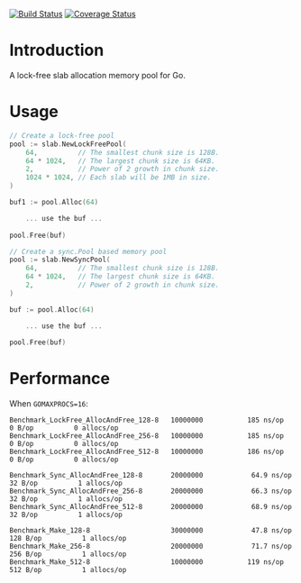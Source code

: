 [![Build Status](https://travis-ci.org/funny/slab.svg)](https://travis-ci.org/funny/slab)
[![Coverage Status](https://coveralls.io/repos/funny/slab/badge.svg?branch=master&service=github)](https://coveralls.io/github/funny/slab?branch=master)

Introduction
============

A lock-free slab allocation memory pool for Go.

Usage
=====

```go
// Create a lock-free pool
pool := slab.NewLockFreePool(
	64,          // The smallest chunk size is 128B.
	64 * 1024,   // The largest chunk size is 64KB.
	2,           // Power of 2 growth in chunk size.
	1024 * 1024, // Each slab will be 1MB in size.
)

buf1 := pool.Alloc(64)

    ... use the buf ...
	
pool.Free(buf)
```

```go
// Create a sync.Pool based memory pool
pool := slab.NewSyncPool(
	64,          // The smallest chunk size is 128B.
	64 * 1024,   // The largest chunk size is 64KB.
	2,           // Power of 2 growth in chunk size.
)

buf := pool.Alloc(64)

    ... use the buf ...
	
pool.Free(buf)
```

Performance
===========

When `GOMAXPROCS=16`:

```
Benchmark_LockFree_AllocAndFree_128-8	10000000	       185 ns/op	       0 B/op	       0 allocs/op
Benchmark_LockFree_AllocAndFree_256-8	10000000	       185 ns/op	       0 B/op	       0 allocs/op
Benchmark_LockFree_AllocAndFree_512-8	10000000	       186 ns/op	       0 B/op	       0 allocs/op

Benchmark_Sync_AllocAndFree_128-8    	20000000	        64.9 ns/op	      32 B/op	       1 allocs/op
Benchmark_Sync_AllocAndFree_256-8    	20000000	        66.3 ns/op	      32 B/op	       1 allocs/op
Benchmark_Sync_AllocAndFree_512-8    	20000000	        68.9 ns/op	      32 B/op	       1 allocs/op

Benchmark_Make_128-8                 	30000000	        47.8 ns/op	     128 B/op	       1 allocs/op
Benchmark_Make_256-8                 	20000000	        71.7 ns/op	     256 B/op	       1 allocs/op
Benchmark_Make_512-8                 	10000000	       119 ns/op	     512 B/op	       1 allocs/op
```
